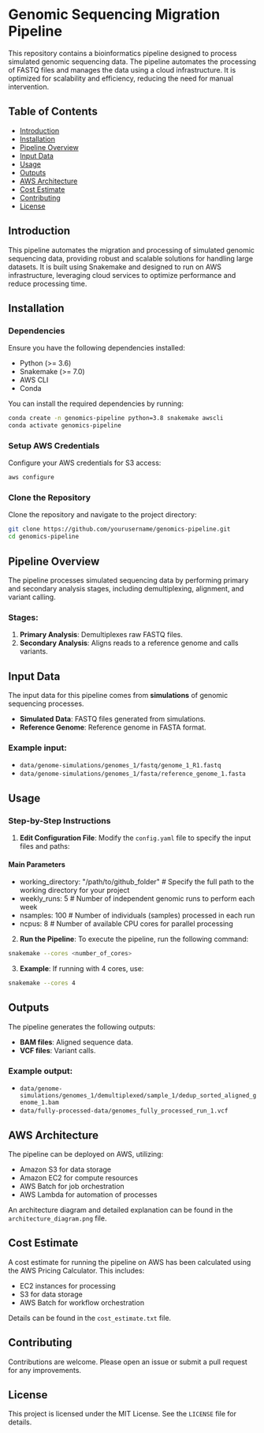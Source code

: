 # Genomic Sequencing Migration Pipeline

This repository contains a bioinformatics pipeline designed to process simulated genomic sequencing data. The pipeline automates the processing of FASTQ files and manages the data using a cloud infrastructure. It is optimized for scalability and efficiency, reducing the need for manual intervention.

## Table of Contents
- [Introduction](#introduction)
- [Installation](#installation)
- [Pipeline Overview](#pipeline-overview)
- [Input Data](#input-data)
- [Usage](#usage)
- [Outputs](#outputs)
- [AWS Architecture](#aws-architecture)
- [Cost Estimate](#cost-estimate)
- [Contributing](#contributing)
- [License](#license)

## Introduction
This pipeline automates the migration and processing of simulated genomic sequencing data, providing robust and scalable solutions for handling large datasets. It is built using Snakemake and designed to run on AWS infrastructure, leveraging cloud services to optimize performance and reduce processing time.

## Installation

### Dependencies
Ensure you have the following dependencies installed:
- Python (>= 3.6)
- Snakemake (>= 7.0)
- AWS CLI
- Conda

You can install the required dependencies by running:

```bash
conda create -n genomics-pipeline python=3.8 snakemake awscli
conda activate genomics-pipeline
```

### Setup AWS Credentials
Configure your AWS credentials for S3 access:

```bash
aws configure
```

### Clone the Repository
Clone the repository and navigate to the project directory:

```bash
git clone https://github.com/yourusername/genomics-pipeline.git
cd genomics-pipeline
```

## Pipeline Overview
The pipeline processes simulated sequencing data by performing primary and secondary analysis stages, including demultiplexing, alignment, and variant calling.

### Stages:
1. **Primary Analysis**: Demultiplexes raw FASTQ files.
2. **Secondary Analysis**: Aligns reads to a reference genome and calls variants.

## Input Data
The input data for this pipeline comes from **simulations** of genomic sequencing processes.

- **Simulated Data**: FASTQ files generated from simulations.
- **Reference Genome**: Reference genome in FASTA format.

### Example input:
- `data/genome-simulations/genomes_1/fastq/genome_1_R1.fastq`
- `data/genome-simulations/genomes_1/fasta/reference_genome_1.fasta`

## Usage
### Step-by-Step Instructions
1. **Edit Configuration File**: 
   Modify the `config.yaml` file to specify the input files and paths:

#### Main Parameters
- working_directory: "/path/to/github_folder"  # Specify the full path to the working directory for your project
- weekly_runs: 5  # Number of independent genomic runs to perform each week
- nsamples: 100  # Number of individuals (samples) processed in each run
- ncpus: 8  # Number of available CPU cores for parallel processing


2. **Run the Pipeline**:
   To execute the pipeline, run the following command:

```bash
snakemake --cores <number_of_cores>
```

3. **Example**:
   If running with 4 cores, use:

```bash
snakemake --cores 4
```

## Outputs
The pipeline generates the following outputs:
- **BAM files**: Aligned sequence data.
- **VCF files**: Variant calls.

### Example output:
- `data/genome-simulations/genomes_1/demultiplexed/sample_1/dedup_sorted_aligned_genome_1.bam`
- `data/fully-processed-data/genomes_fully_processed_run_1.vcf`

## AWS Architecture
The pipeline can be deployed on AWS, utilizing:
- Amazon S3 for data storage
- Amazon EC2 for compute resources
- AWS Batch for job orchestration
- AWS Lambda for automation of processes

An architecture diagram and detailed explanation can be found in the `architecture_diagram.png` file.

## Cost Estimate
A cost estimate for running the pipeline on AWS has been calculated using the AWS Pricing Calculator. This includes:
- EC2 instances for processing
- S3 for data storage
- AWS Batch for workflow orchestration

Details can be found in the `cost_estimate.txt` file.

## Contributing
Contributions are welcome. Please open an issue or submit a pull request for any improvements.

## License
This project is licensed under the MIT License. See the `LICENSE` file for details.
